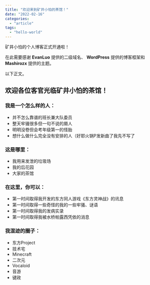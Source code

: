 ```yaml
---
title: "欢迎来到矿井小怕的茶馆！"
date: "2022-02-16"
categories: 
  - "article"
tags: 
  - "hello-world"
---
```


矿井小怕的个人博客正式开通啦！

在此需要感谢 **EvanLuo** 提供的二级域名、 **WordPress** 提供的博客框架和 **Mashirozx** 提供的主题。

以下正文。

## 欢迎各位客官光临矿井小怕的茶馆！

### 我是一个怎么样的人：

- 并不怎么靠谱的班长兼大队委员
- 整天牢骚很多但一句不说的屑人
- 明明没卷但会考年级第一的怪胎
- 想什么做什么完全没有安排的人（好耶火锅P发新曲了我先不写了

### 这是哪里：

- 我用来发泄的垃圾场
- 我的后花园
- 大家的茶馆

### 在这里，你可以：

- 第一时间取得我开发的东方同人游戏《东方灵神战》的讯息
- 第一时间取得一些奇怪的我的一些牢骚、谜语
- 第一时间取得我的发病实录
- 第一时间取得我被水桥帕露西凭依的消息

### 我混迹的圈子：

- 东方Project
- 技术宅
- Minecraft
- 二次元
- Vocaloid
- 音游
- 键政

